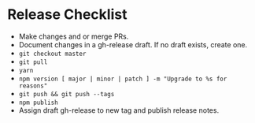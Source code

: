 # Release Checklist

- Make changes and or merge PRs.
- Document changes in a gh-release draft.  If no draft exists, create one.
- `git checkout master`
- `git pull`
- `yarn`
- `npm version [ major | minor | patch ] -m "Upgrade to %s for reasons"`
- `git push && git push --tags`
- `npm publish`
- Assign draft gh-release to new tag and publish release notes.
